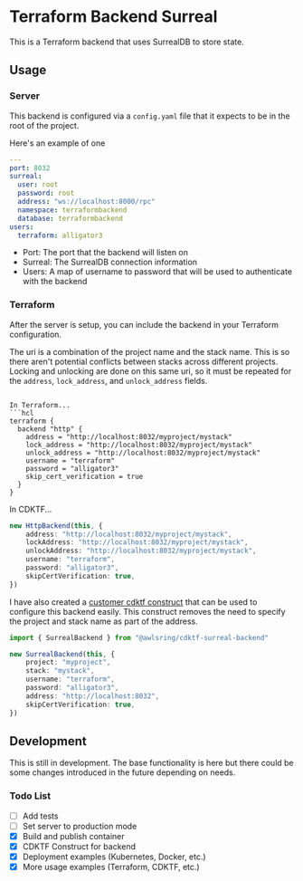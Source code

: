 # Terraform Backend Surreal
This is a Terraform backend that uses SurrealDB to store state.

## Usage
### Server
This backend is configured via a `config.yaml` file that it expects to be in the root of the project.

Here's an example of one
    
```yaml
---
port: 8032
surreal:
  user: root
  password: root
  address: "ws://localhost:8000/rpc"
  namespace: terraformbackend
  database: terraformbackend
users:
  terraform: alligator3
```

* Port: The port that the backend will listen on
* Surreal: The SurrealDB connection information
* Users: A map of username to password that will be used to authenticate with the backend

### Terraform
After the server is setup, you can include the backend in your Terraform configuration.

The uri is a combination of the project name and the stack name. This is so there aren't potential conflicts between stacks across different projects. Locking and unlocking are done on this same uri, so it must be repeated for the `address`, `lock_address`, and `unlock_address` fields.

```hcl

In Terraform...
```hcl
terraform {
  backend "http" {
    address = "http://localhost:8032/myproject/mystack"
    lock_address = "http://localhost:8032/myproject/mystack"
    unlock_address = "http://localhost:8032/myproject/mystack"
    username = "terraform"
    password = "alligator3"
    skip_cert_verification = true
  }
}
```

In CDKTF...
```typescript
new HttpBackend(this, {
    address: "http://localhost:8032/myproject/mystack",
    lockAddress: "http://localhost:8032/myproject/mystack",
    unlockAddress: "http://localhost:8032/myproject/mystack",
    username: "terraform",
    password: "alligator3",
    skipCertVerification: true,
})
```

I have also created a [customer cdktf construct](https://github.com/awlsring/cdktf-surreal-backend) that can be used to configure this backend easily. This construct removes the need to specify the project and stack name as part of the address.
```typescript
import { SurrealBackend } from "@awlsring/cdktf-surreal-backend"

new SurrealBackend(this, {
    project: "myproject",
    stack: "mystack",
    username: "terraform",
    password: "alligator3",
    address: "http://localhost:8032",
    skipCertVerification: true,
})
```

## Development
This is still in development. The base functionality is here but there could be some changes introduced in the future depending on needs.

### Todo List
- [ ] Add tests
- [ ] Set server to production mode
- [X] Build and publish container
- [X] CDKTF Construct for backend
- [X] Deployment examples (Kubernetes, Docker, etc.)
- [X] More usage examples (Terraform, CDKTF, etc.)